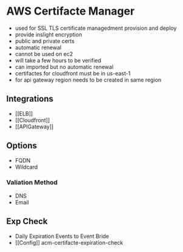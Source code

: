 # AWS Certifacte Manager

- used for SSL TLS certificate managedment provision and deploy
- provide inslight encryption
- public and private certs
- automatic renewal
- cannot be used on ec2
- will take a few hours to be verified
- can imported but no automatic renewal
- certifactes for cloudfront must be in us-east-1
- for api gateway region needs to be created in same region

## Integrations
- [[ELB]]
- [[Cloudfront]]
- [[APIGateway]]

## Options
- FQDN
- Wildcard

### Valiation Method
- DNS
- Email

## Exp Check
- Daily Expiration Events to Event Bride
- [[Config]] acm-certifacte-expiration-check
